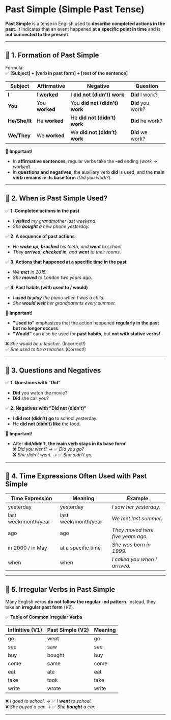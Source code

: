 # **Past Simple (Simple Past Tense)**

**Past Simple** is a tense in English used to **describe completed actions in the past**. It indicates that an event happened **at a specific point in time** and is **not connected to the present**.

---

## 🔹 **1. Formation of Past Simple**

Formula:  
✅ **[Subject] + [verb in past form] + [rest of the sentence]**

| Subject       | Affirmative    | Negative                      | Question          |
| ------------- | -------------- | ----------------------------- | ----------------- |
| **I**         | I **worked**   | I **did not (didn’t) work**   | **Did** I work?   |
| **You**       | You **worked** | You **did not (didn’t) work** | **Did** you work? |
| **He/She/It** | He **worked**  | He **did not (didn’t) work**  | **Did** he work?  |
| **We/They**   | We **worked**  | We **did not (didn’t) work**  | **Did** we work?  |

📌 **Important!**

- In **affirmative sentences**, regular verbs take the **-ed** ending (_work → worked_).
- In **questions and negatives**, the auxiliary verb **did** is used, and the **main verb remains in its base form** (_Did you work?_).

---

## 🔹 **2. When is Past Simple Used?**

✅ **1. Completed actions in the past**

- _I **visited** my grandmother last weekend._
- _She **bought** a new phone yesterday._

✅ **2. A sequence of past actions**

- _He **woke up**, **brushed** his teeth, and **went** to school._
- _They **arrived**, **checked in**, and **went** to their rooms._

✅ **3. Actions that happened at a specific time in the past**

- _We **met** in 2015._
- _She **moved** to London two years ago._

✅ **4. Past habits (with used to / would)**

- _I **used to play** the piano when I was a child._
- _She **would visit** her grandparents every summer._

📌 **Important!**

- **"Used to"** emphasizes that the action happened **regularly in the past but no longer occurs**.
- **"Would"** can also be used for **past habits**, but **not with stative verbs!**

❌ _She would be a teacher._ (Incorrect!)  
✅ _She used to be a teacher._ (Correct!)

---

## 🔹 **3. Questions and Negatives**

✅ **1. Questions with "Did"**

- **Did** you watch the movie?
- **Did** she call you?

✅ **2. Negatives with "Did not (didn't)"**

- I **did not (didn’t) go** to school yesterday.
- He **did not (didn’t) like** the food.

📌 **Important!**

- After **did/didn't**, **the main verb stays in its base form!**  
  ❌ _Did you went?_ → ✅ _Did you go?_  
  ❌ _She didn’t went._ → ✅ _She didn’t go._

---

## 🔹 **4. Time Expressions Often Used with Past Simple**

| Time Expression      | Meaning              | Example                           |
| -------------------- | -------------------- | --------------------------------- |
| yesterday            | yesterday            | _I saw her yesterday._            |
| last week/month/year | last week/month/year | _We met last summer._             |
| ago                  | ago                  | _They moved here five years ago._ |
| in 2000 / in May     | at a specific time   | _She was born in 1999._           |
| when                 | when                 | _I called you when I arrived._    |

---

## 🔹 **5. Irregular Verbs in Past Simple**

Many English verbs **do not follow the regular -ed pattern**. Instead, they take an **irregular past form** (_V2_).

✅ **Table of Common Irregular Verbs**

| Infinitive (V1) | Past Simple (V2) | Meaning |
| --------------- | ---------------- | ------- |
| go              | went             | go      |
| see             | saw              | see     |
| buy             | bought           | buy     |
| come            | came             | come    |
| eat             | ate              | eat     |
| take            | took             | take    |
| write           | wrote            | write   |

❌ _I goed to school._ → ✅ _I **went** to school._  
❌ _She buyed a car._ → ✅ _She **bought** a car._

---

